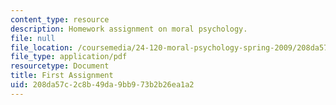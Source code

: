 ```yaml
---
content_type: resource
description: Homework assignment on moral psychology.
file: null
file_location: /coursemedia/24-120-moral-psychology-spring-2009/208da57c2c8b49da9bb973b2b26ea1a2_MIT24_120s09_assn01.pdf
file_type: application/pdf
resourcetype: Document
title: First Assignment
uid: 208da57c-2c8b-49da-9bb9-73b2b26ea1a2
---
```

